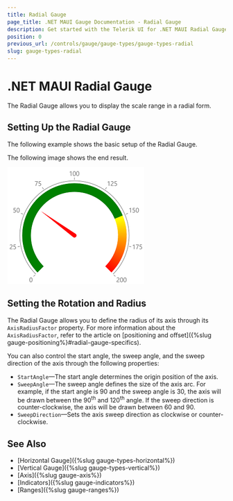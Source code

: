 ```yaml
---
title: Radial Gauge
page_title: .NET MAUI Gauge Documentation - Radial Gauge
description: Get started with the Telerik UI for .NET MAUI Radial Gauge and add the control to your .NET MAUI project.
position: 0
previous_url: /controls/gauge/gauge-types/gauge-types-radial
slug: gauge-types-radial
---
```


# .NET MAUI Radial Gauge

The Radial Gauge allows you to display the scale range in a radial form.

## Setting Up the Radial Gauge

The following example shows the basic setup of the Radial Gauge.

<snippet id='gauge-types-radialgauge-xaml'/>

The following image shows the end result.

![Radial Gauge](../images/gauge-types-radial-gauge-0.png)

## Setting the Rotation and Radius

The Radial Gauge allows you to define the radius of its axis through its `AxisRadiusFactor` property. For more information about the `AxisRadiusFactor`, refer to the article on [positioning and offset]({%slug gauge-positioning%}#radial-gauge-specifics).

You can also control the start angle, the sweep angle, and the sweep direction of the axis through the following properties:

- `StartAngle`&mdash;The start angle determines the origin position of the axis.
- `SweepAngle`&mdash;The sweep angle defines the size of the axis arc. For example, if the start angle is 90 and the sweep angle is 30, the axis will be drawn between the 90<sup>th</sup> and 120<sup>th</sup> angle. If the sweep direction is counter-clockwise, the axis will be drawn between 60 and 90.
- `SweepDirection`&mdash;Sets the axis sweep direction as clockwise or counter-clockwise.

## See Also

- [Horizontal Gauge]({%slug gauge-types-horizontal%})
- [Vertical Gauge]({%slug gauge-types-vertical%})
- [Axis]({%slug gauge-axis%})
- [Indicators]({%slug gauge-indicators%})
- [Ranges]({%slug gauge-ranges%})
